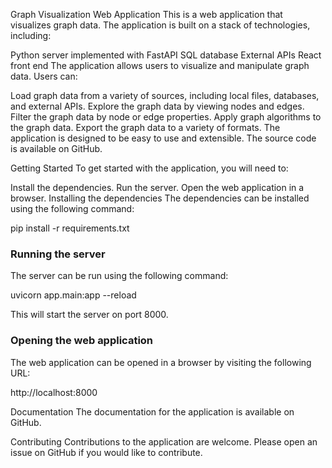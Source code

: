 
Graph Visualization Web Application
This is a web application that visualizes graph data. The application is built on a stack of technologies, including:

Python server implemented with FastAPI
SQL database
External APIs
React front end
The application allows users to visualize and manipulate graph data. Users can:

Load graph data from a variety of sources, including local files, databases, and external APIs.
Explore the graph data by viewing nodes and edges.
Filter the graph data by node or edge properties.
Apply graph algorithms to the graph data.
Export the graph data to a variety of formats.
The application is designed to be easy to use and extensible. The source code is available on GitHub.

Getting Started
To get started with the application, you will need to:

Install the dependencies.
Run the server.
Open the web application in a browser.
Installing the dependencies
The dependencies can be installed using the following command:

pip install -r requirements.txt


### Running the server

The server can be run using the following command:

uvicorn app.main:app --reload


This will start the server on port 8000.

### Opening the web application

The web application can be opened in a browser by visiting the following URL:

http://localhost:8000

Documentation
The documentation for the application is available on GitHub.

Contributing
Contributions to the application are welcome. Please open an issue on GitHub if you would like to contribute.

